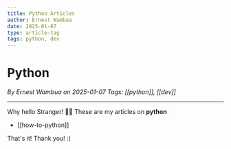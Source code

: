 ```yaml
---
title: Python Articles
author: Ernest Wambua
date: 2025-01-07
type: article-tag
tags: python, dev
---
```

# Python
_By Ernest Wambua on 2025-01-07_
_Tags: [[python]], [[dev]]_
___

Why hello Stranger! 👋😀
These are my articles on **python**

- [[how-to-python]]

That's it! Thank you! :)

